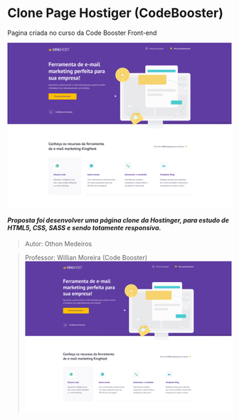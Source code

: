 # Clone Page Hostiger (CodeBooster)

Pagina criada no curso da Code Booster Front-end 

![](https://github.com/othonsm/Clone-HostigerPage-CodeBooster/blob/main/img/page.jpeg)
#### *Proposta foi desenvolver uma página clone da Hostinger, para estudo de HTML5, CSS, SASS e sendo totamente responsiva.*


> Autor: 
> Othon Medeiros

> Professor: 
> Willian Moreira (Code Booster)
> ![Willian Moreira (Code Booster)](https://github.com/othonsm/Clone-HostigerPage-CodeBooster/blob/main/img/page.jpeg)






